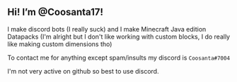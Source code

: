 ## Hi! I’m @Coosanta17!

I make discord bots (I really suck) and I make Minecraft Java edition Datapacks (I'm alright but I don't like working with custom blocks, I do really like making custom dimensions tho)

To contact me for anything except spam/insults my discord is `Coosanta#7004`

I'm not very active on github so best to use discord.
<!---
Coosanta17/Coosanta17 is a ✨ special ✨ repository because its `README.md` (this file) appears on your GitHub profile.
You can click the Preview link to take a look at your changes.
--->

